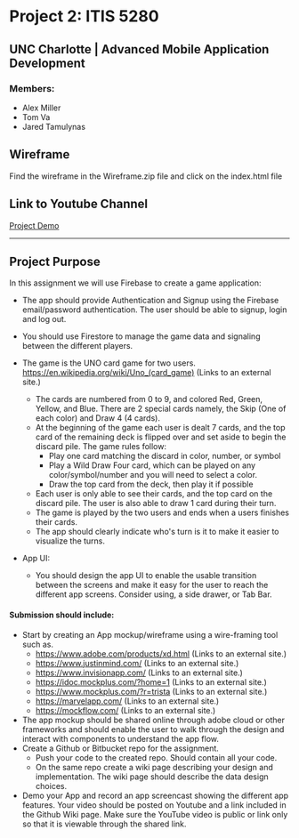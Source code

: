 # Project 2: ITIS 5280
## UNC Charlotte | Advanced Mobile Application Development
### Members:
- Alex Miller
- Tom Va
- Jared Tamulynas

## Wireframe
Find the wireframe in the Wireframe.zip file and click on the index.html file

## Link to Youtube Channel
[Project Demo](https://youtu.be/HvSJ8CzSp4g)

---
## Project Purpose

In this assignment we will use Firebase to create a game application:

- The app should provide Authentication and Signup using the Firebase email/password authentication. The user should be able to signup, login and log out.
- You should use Firestore to manage the game data and signaling between the different players.
- The game is the UNO card game for two users. https://en.wikipedia.org/wiki/Uno_(card_game)  (Links to an external site.)
    - The cards are numbered from 0 to 9, and colored Red, Green, Yellow, and Blue. There are 2 special cards namely, the Skip (One of each color) and Draw 4 (4 cards).
    - At the beginning of the game each user is dealt 7 cards, and the top card of the remaining deck is flipped over and set aside to begin the discard pile. The game rules follow:
        - Play one card matching the discard in color, number, or symbol
        - Play a Wild Draw Four card, which can be played on any color/symbol/number and you will need to select a color.
        - Draw the top card from the deck, then play it if possible
    - Each user is only able to see their cards, and the top card on the discard pile. The user is also able to draw 1 card during their turn.
    - The game is played by the two users and ends when a users finishes their cards.
    - The app should clearly indicate who's turn is it to make it easier to visualize the turns.

- App UI:
    - You should design the app UI to enable the usable transition between the screens and make it easy for the user to reach the different app screens. Consider using, a side drawer, or Tab Bar. 

#### Submission should include:
- Start by creating an App mockup/wireframe using a wire-framing tool such as.
   - https://www.adobe.com/products/xd.html (Links to an external site.)
   - https://www.justinmind.com/ (Links to an external site.)
   - https://www.invisionapp.com/ (Links to an external site.)
   - https://idoc.mockplus.com/?home=1 (Links to an external site.)
   - https://www.mockplus.com/?r=trista (Links to an external site.)
   - https://marvelapp.com/ (Links to an external site.)
   - https://mockflow.com/ (Links to an external site.)
- The app mockup should be shared online through adobe cloud or other frameworks and should enable the user to walk through the design and interact with components to understand the app flow.
- Create a Github or Bitbucket repo for the assignment.
   - Push your code to the created repo. Should contain all your code.
   - On the same repo create a wiki page describing your design and implementation. The wiki page should describe the data design choices.
- Demo your App and record an app screencast showing the different app features. Your video should be posted on Youtube and a link included in the Github Wiki page. Make sure the YouTube video is public or link only so that it is viewable through the shared link.
